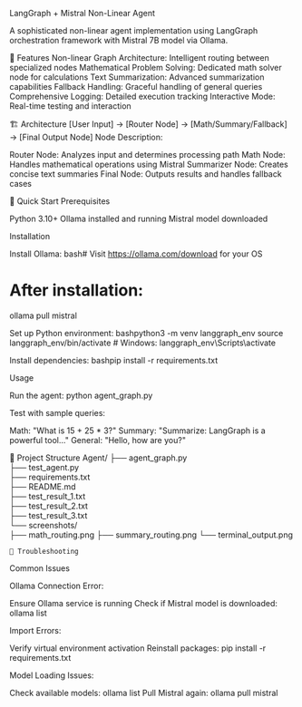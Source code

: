 LangGraph + Mistral Non-Linear Agent

A sophisticated non-linear agent implementation using LangGraph orchestration framework with Mistral 7B model via Ollama.

🎯 Features
Non-linear Graph Architecture: Intelligent routing between specialized nodes
Mathematical Problem Solving: Dedicated math solver node for calculations
Text Summarization: Advanced summarization capabilities
Fallback Handling: Graceful handling of general queries
Comprehensive Logging: Detailed execution tracking
Interactive Mode: Real-time testing and interaction

🏗️ Architecture
[User Input] → [Router Node] → [Math/Summary/Fallback] → [Final Output Node]
Node Description:

Router Node: Analyzes input and determines processing path
Math Node: Handles mathematical operations using Mistral
Summarizer Node: Creates concise text summaries
Final Node: Outputs results and handles fallback cases

🚀 Quick Start
Prerequisites

Python 3.10+
Ollama installed and running
Mistral model downloaded

Installation

Install Ollama:
bash# Visit https://ollama.com/download for your OS
# After installation:
ollama pull mistral

Set up Python environment:
bashpython3 -m venv langgraph_env
source langgraph_env/bin/activate  # Windows: langgraph_env\Scripts\activate

Install dependencies:
bashpip install -r requirements.txt


Usage

Run the agent:
python agent_graph.py

Test with sample queries:

Math: "What is 15 + 25 * 3?"
Summary: "Summarize: LangGraph is a powerful tool..."
General: "Hello, how are you?"


📁 Project Structure
Agent/
├── agent_graph.py      
├── test_agent.py        
├── requirements.txt     
├── README.md          
├── test_result_1.txt     
├── test_result_2.txt     
├── test_result_3.txt      
└── screenshots/           
    ├── math_routing.png
    ├── summary_routing.png
    └── terminal_output.png

    🐛 Troubleshooting
Common Issues

Ollama Connection Error:

Ensure Ollama service is running
Check if Mistral model is downloaded: ollama list


Import Errors:

Verify virtual environment activation
Reinstall packages: pip install -r requirements.txt


Model Loading Issues:

Check available models: ollama list
Pull Mistral again: ollama pull mistral

